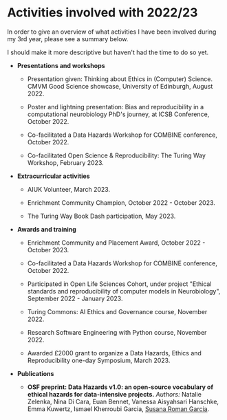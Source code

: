 # Activities involved with 2022/23
In order to give an overview of what activities I have been involved during my 3rd year, please see a summary below.

I should make it more descriptive but haven't had the time to do so yet.


- **Presentations and workshops**
    - Presentation given: Thinking about Ethics in (Computer) Science. CMVM Good Science showcase, University of Edinburgh, August 2022.

    - Poster and lightning presentation: Bias and reproducibility in a computational neurobiology PhD's journey, at ICSB Conference, October 2022. 

    - Co-facilitated a Data Hazards Workshop for COMBINE conference, October 2022.

    - Co-facilitated Open Science & Reproducibility: The Turing Way Workshop, February 2023.

- **Extracurricular activities**
    - AIUK Volunteer, March 2023.

    - Enrichment Community Champion, October 2022 - October 2023.

    - The Turing Way Book Dash participation, May 2023.

- **Awards and training**
    - Enrichment Community and Placement Award, October 2022 - October 2023.

    - Co-facilitated a Data Hazards Workshop for COMBINE conference, October 2022.

    - Participated in Open Life Sciences Cohort, under project "Ethical standards and reproducibility of computer models in Neurobiology", September 2022 - January 2023.

    - Turing Commons: AI Ethics and Governance course, November 2022.
    
    - Research Software Engineering with Python course, November 2022.

    - Awarded £2000 grant to organize a Data Hazards, Ethics and Reproducibility one-day Symposium, March 2023.

 - **Publications**
    - **OSF preprint: Data Hazards v1.0: an open-source vocabulary of ethical hazards for data-intensive projects.** *Authors:* Natalie Zelenka, Nina Di Cara, Euan Bennet, Vanessa Aisyahsari Hanschke, Emma Kuwertz, Ismael Kherroubi Garcia, <u>Susana Roman Garcia</u>.